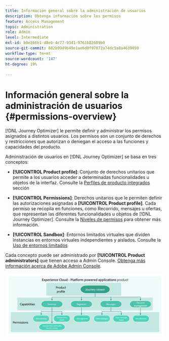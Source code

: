 ```yaml
---
title: Información general sobre la administración de usuarios
description: Obtenga información sobre los permisos
feature: Access Management
topic: Administration
role: Admin
level: Intermediate
exl-id: b8e266b1-d8eb-4c77-9341-9761b82609b0
source-git-commit: 882b99d9b49e1ae6d0f97872a74dc5a8a4639050
workflow-type: tm+mt
source-wordcount: '147'
ht-degree: 19%

---
```


# Información general sobre la administración de usuarios {#permissions-overview}

[!DNL Journey Optimizer] le permite definir y administrar los permisos asignados a distintos usuarios. Los permisos son un conjunto de derechos y restricciones que autorizan o deniegan el acceso a las funciones y capacidades del producto.

Administración de usuarios en [!DNL Journey Optimizer] se basa en tres conceptos:

* **[!UICONTROL Product profile]**: Conjunto de derechos unitarios que permite a los usuarios acceder a determinadas funcionalidades u objetos de la interfaz. Consulte la [Perfiles de producto integrados](ootb-product-profiles.md) sección

* **[!UICONTROL Permissions]**: Derechos unitarios que le permiten definir las autorizaciones asignadas a **[!UICONTROL Product profile]**. Cada permiso se recopila en funciones, como Recorrido, mensajes u ofertas, que representan las diferentes funcionalidades u objetos de [!DNL Journey Optimizer]. Consulte la [Niveles de permisos](high-low-permissions.md) para obtener más información.

* **[!UICONTROL Sandbox]**: Entornos limitados virtuales que dividen instancias en entornos virtuales independientes y aislados. Consulte la [Uso de entornos limitados](sandboxes.md)

Cada concepto puede ser administrado por **[!UICONTROL Product administrators]** que tienen acceso a Admin Console. [Obtenga más información acerca de Adobe Admin Console](https://helpx.adobe.com/es/enterprise/managing/user-guide.html).

![](assets/do-not-localize/permissions_2.png)
